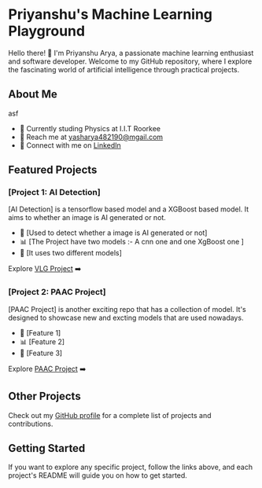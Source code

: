# Priyanshu's Machine Learning Playground

Hello there! 👋 I'm Priyanshu Arya, a passionate machine learning enthusiast and software developer. Welcome to my GitHub repository, where I explore the fascinating world of artificial intelligence through practical projects.

## About Me  
asf

- 🚀 Currently studing Physics at I.I.T Roorkee<!-- - 🌐 [Your Personal Website/Portfolio] -->
- 📧 Reach me at yasharya482190@mgail.com
- 💼 Connect with me on [LinkedIn](https://www.linkedin.com/in/priyanshu-arya-660897249/)


## Featured Projects

### [Project 1: AI Detection]

[AI Detection] is a tensorflow based model and a XGBoost based model. It aims to whether an image is AI generated or not.

- 🤖 [Used to detect whether a image is AI generated or not]
- 📊 [The Project have two models :- A cnn one and one XgBoost one ]
- 🚀 [It uses two different models]

Explore [VLG Project](/https://github.com/YASTREAMER/VLG-Project) ➡️

### [Project 2: PAAC Project]

[PAAC Project] is another exciting repo that has a collection of model. It's designed to showcase new and excting models that are used nowadays.

- 🤖 [Feature 1]
- 📊 [Feature 2]
- 🚀 [Feature 3]

Explore [PAAC Project](./https://github.com/YASTREAMER/CNN) ➡️

<!-- ### [Project 3: Self Name]

[Project Name] is a cutting-edge project focused on [brief description of the project]. Its key features include [state the main goal/purpose].

- 🤖 [Feature 1]
- 📊 [Feature 2]
- 🚀 [Feature 3]

Explore [Project 3](./project-3) ➡️ -->

## Other Projects

Check out my [GitHub profile](https://github.com/YASTREAMER) for a complete list of projects and contributions.

## Getting Started

If you want to explore any specific project, follow the links above, and each project's README will guide you on how to get started.
